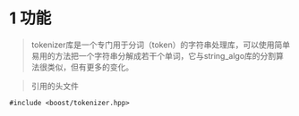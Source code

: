 # 1 功能
> tokenizer库是一个专门用于分词（token）的字符串处理库，可以使用简单易用的方法把一个字符串分解成若干个单词，它与string_algo库的分割算法很类似，但有更多的变化。  

> 引用的头文件 
```
#include <boost/tokenizer.hpp>
```